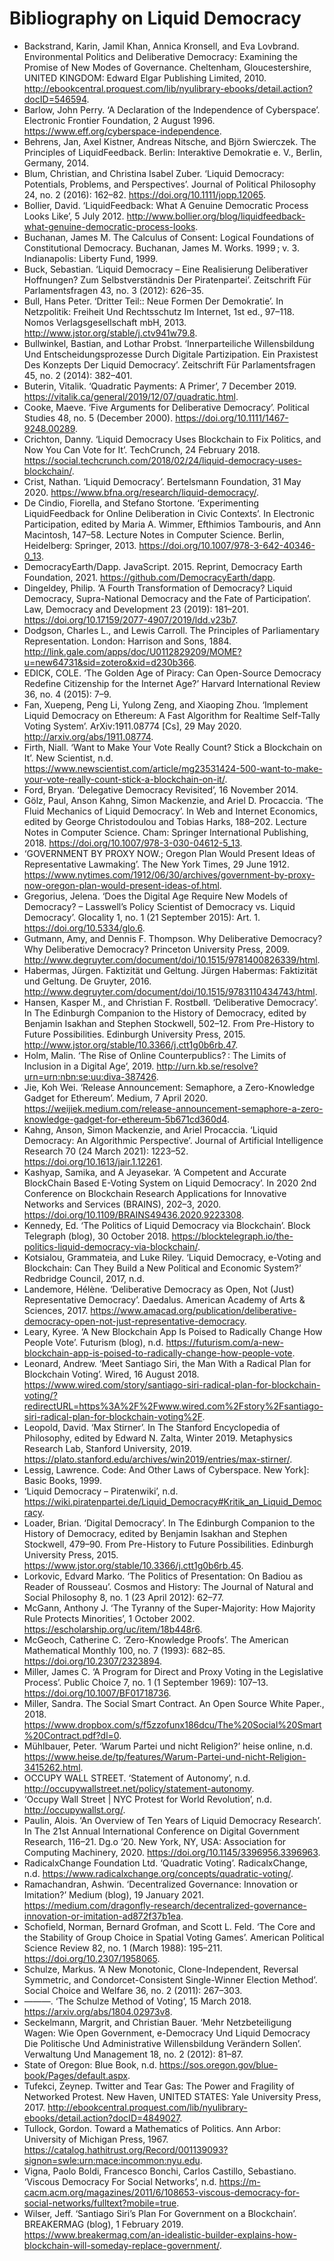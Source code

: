# Bibliography on Liquid Democracy

- Backstrand, Karin, Jamil Khan, Annica Kronsell, and Eva Lovbrand. Environmental Politics and Deliberative Democracy: Examining the Promise of New Modes of Governance. Cheltenham, Gloucestershire, UNITED KINGDOM: Edward Elgar Publishing Limited, 2010. http://ebookcentral.proquest.com/lib/nyulibrary-ebooks/detail.action?docID=546594.
- Barlow, John Perry. ‘A Declaration of the Independence of Cyberspace’. Electronic Frontier Foundation, 2 August 1996. https://www.eff.org/cyberspace-independence.
- Behrens, Jan, Axel Kistner, Andreas Nitsche, and Björn Swierczek. The Principles of LiquidFeedback. Berlin: Interaktive Demokratie e. V., Berlin, Germany, 2014.
- Blum, Christian, and Christina Isabel Zuber. ‘Liquid Democracy: Potentials, Problems, and Perspectives’. Journal of Political Philosophy 24, no. 2 (2016): 162–82. https://doi.org/10.1111/jopp.12065.
- Bollier, David. ‘LiquidFeedback: What A Genuine Democratic Process Looks Like’, 5 July 2012. http://www.bollier.org/blog/liquidfeedback-what-genuine-democratic-process-looks.
- Buchanan, James M. The Calculus of Consent: Logical Foundations of Constitutional Democracy. Buchanan, James M. Works. 1999 ; v. 3. Indianapolis: Liberty Fund, 1999.
- Buck, Sebastian. ‘Liquid Democracy – Eine Realisierung Deliberativer Hoffnungen? Zum Selbstverständnis Der Piratenpartei’. Zeitschrift Für Parlamentsfragen 43, no. 3 (2012): 626–35.
- Bull, Hans Peter. ‘Dritter Teil:: Neue Formen Der Demokratie’. In Netzpolitik: Freiheit Und Rechtsschutz Im Internet, 1st ed., 97–118. Nomos Verlagsgesellschaft mbH, 2013. http://www.jstor.org/stable/j.ctv941w79.8.
- Bullwinkel, Bastian, and Lothar Probst. ‘Innerparteiliche Willensbildung Und Entscheidungsprozesse Durch Digitale Partizipation. Ein Praxistest Des Konzepts Der Liquid Democracy’. Zeitschrift Für Parlamentsfragen 45, no. 2 (2014): 382–401.
- Buterin, Vitalik. ‘Quadratic Payments: A Primer’, 7 December 2019. https://vitalik.ca/general/2019/12/07/quadratic.html.
- Cooke, Maeve. ‘Five Arguments for Deliberative Democracy’. Political Studies 48, no. 5 (December 2000). https://doi.org/10.1111/1467-9248.00289.
- Crichton, Danny. ‘Liquid Democracy Uses Blockchain to Fix Politics, and Now You Can Vote for It’. TechCrunch, 24 February 2018. https://social.techcrunch.com/2018/02/24/liquid-democracy-uses-blockchain/.
- Crist, Nathan. ‘Liquid Democracy’. Bertelsmann Foundation, 31 May 2020. https://www.bfna.org/research/liquid-democracy/.
- De Cindio, Fiorella, and Stefano Stortone. ‘Experimenting LiquidFeedback for Online Deliberation in Civic Contexts’. In Electronic Participation, edited by Maria A. Wimmer, Efthimios Tambouris, and Ann Macintosh, 147–58. Lecture Notes in Computer Science. Berlin, Heidelberg: Springer, 2013. https://doi.org/10.1007/978-3-642-40346-0_13.
- DemocracyEarth/Dapp. JavaScript. 2015. Reprint, Democracy Earth Foundation, 2021. https://github.com/DemocracyEarth/dapp.
- Dingeldey, Philip. ‘A Fourth Transformation of Democracy? Liquid Democracy, Supra-National Democracy and the Fate of Participation’. Law, Democracy and Development 23 (2019): 181–201. https://doi.org/10.17159/2077-4907/2019/ldd.v23b7.
- Dodgson, Charles L., and Lewis Carroll. The Principles of Parliamentary Representation. London: Harrison and Sons, 1884. http://link.gale.com/apps/doc/U0112829209/MOME?u=new64731&sid=zotero&xid=d230b366.
- EDICK, COLE. ‘The Golden Age of Piracy: Can Open-Source Democracy Redefine Citizenship for the Internet Age?’ Harvard International Review 36, no. 4 (2015): 7–9.
- Fan, Xuepeng, Peng Li, Yulong Zeng, and Xiaoping Zhou. ‘Implement Liquid Democracy on Ethereum: A Fast Algorithm for Realtime Self-Tally Voting System’. ArXiv:1911.08774 [Cs], 29 May 2020. http://arxiv.org/abs/1911.08774.
- Firth, Niall. ‘Want to Make Your Vote Really Count? Stick a Blockchain on It’. New Scientist, n.d. https://www.newscientist.com/article/mg23531424-500-want-to-make-your-vote-really-count-stick-a-blockchain-on-it/.
- Ford, Bryan. ‘Delegative Democracy Revisited’, 16 November 2014.
- Gölz, Paul, Anson Kahng, Simon Mackenzie, and Ariel D. Procaccia. ‘The Fluid Mechanics of Liquid Democracy’. In Web and Internet Economics, edited by George Christodoulou and Tobias Harks, 188–202. Lecture Notes in Computer Science. Cham: Springer International Publishing, 2018. https://doi.org/10.1007/978-3-030-04612-5_13.
- ‘GOVERNMENT BY PROXY NOW.; Oregon Plan Would Present Ideas of Representative Lawmaking’. The New York Times, 29 June 1912. https://www.nytimes.com/1912/06/30/archives/government-by-proxy-now-oregon-plan-would-present-ideas-of.html.
- Gregorius, Jelena. ‘Does the Digital Age Require New Models of Democracy? – Lasswell’s Policy Scientist of Democracy vs. Liquid Democracy’. Glocality 1, no. 1 (21 September 2015): Art. 1. https://doi.org/10.5334/glo.6.
- Gutmann, Amy, and Dennis F. Thompson. Why Deliberative Democracy? Why Deliberative Democracy? Princeton University Press, 2009. http://www.degruyter.com/document/doi/10.1515/9781400826339/html.
- Habermas, Jürgen. Faktizität und Geltung. Jürgen Habermas: Faktizität und Geltung. De Gruyter, 2016. http://www.degruyter.com/document/doi/10.1515/9783110434743/html.
- Hansen, Kasper M., and Christian F. Rostbøll. ‘Deliberative Democracy’. In The Edinburgh Companion to the History of Democracy, edited by Benjamin Isakhan and Stephen Stockwell, 502–12. From Pre-History to Future Possibilities. Edinburgh University Press, 2015. http://www.jstor.org/stable/10.3366/j.ctt1g0b6rb.47.
- Holm, Malin. ‘The Rise of Online Counterpublics? : The Limits of Inclusion in a Digital Age’, 2019. http://urn.kb.se/resolve?urn=urn:nbn:se:uu:diva-387426.
- Jie, Koh Wei. ‘Release Announcement: Semaphore, a Zero-Knowledge Gadget for Ethereum’. Medium, 7 April 2020. https://weijiek.medium.com/release-announcement-semaphore-a-zero-knowledge-gadget-for-ethereum-5b671cd360d4.
- Kahng, Anson, Simon Mackenzie, and Ariel Procaccia. ‘Liquid Democracy: An Algorithmic Perspective’. Journal of Artificial Intelligence Research 70 (24 March 2021): 1223–52. https://doi.org/10.1613/jair.1.12261.
- Kashyap, Samika, and A Jeyasekar. ‘A Competent and Accurate BlockChain Based E-Voting System on Liquid Democracy’. In 2020 2nd Conference on Blockchain Research Applications for Innovative Networks and Services (BRAINS), 202–3, 2020. https://doi.org/10.1109/BRAINS49436.2020.9223308.
- Kennedy, Ed. ‘The Politics of Liquid Democracy via Blockchain’. Block Telegraph (blog), 30 October 2018. https://blocktelegraph.io/the-politics-liquid-democracy-via-blockchain/.
- Kotsialou, Grammateia, and Luke Riley. ‘Liquid Democracy, e-Voting and Blockchain: Can They Build a New Political and Economic System?’ Redbridge Council, 2017, n.d.
- Landemore, Hélène. ‘Deliberative Democracy as Open, Not (Just) Representative Democracy’. Daedalus. American Academy of Arts & Sciences, 2017. https://www.amacad.org/publication/deliberative-democracy-open-not-just-representative-democracy.
- Leary, Kyree. ‘A New Blockchain App Is Poised to Radically Change How People Vote’. Futurism (blog), n.d. https://futurism.com/a-new-blockchain-app-is-poised-to-radically-change-how-people-vote.
- Leonard, Andrew. ‘Meet Santiago Siri, the Man With a Radical Plan for Blockchain Voting’. Wired, 16 August 2018. https://www.wired.com/story/santiago-siri-radical-plan-for-blockchain-voting/?redirectURL=https%3A%2F%2Fwww.wired.com%2Fstory%2Fsantiago-siri-radical-plan-for-blockchain-voting%2F.
- Leopold, David. ‘Max Stirner’. In The Stanford Encyclopedia of Philosophy, edited by Edward N. Zalta, Winter 2019. Metaphysics Research Lab, Stanford University, 2019. https://plato.stanford.edu/archives/win2019/entries/max-stirner/.
- Lessig, Lawrence. Code: And Other Laws of Cyberspace. New York]: Basic Books, 1999.
- ‘Liquid Democracy – Piratenwiki’, n.d. https://wiki.piratenpartei.de/Liquid_Democracy#Kritik_an_Liquid_Democracy.
- Loader, Brian. ‘Digital Democracy’. In The Edinburgh Companion to the History of Democracy, edited by Benjamin Isakhan and Stephen Stockwell, 479–90. From Pre-History to Future Possibilities. Edinburgh University Press, 2015. https://www.jstor.org/stable/10.3366/j.ctt1g0b6rb.45.
- Lorkovic, Edvard Marko. ‘The Politics of Presentation: On Badiou as Reader of Rousseau’. Cosmos and History: The Journal of Natural and Social Philosophy 8, no. 1 (23 April 2012): 62–77.
- McGann, Anthony J. ‘The Tyranny of the Super-Majority: How Majority Rule Protects Minorities’, 1 October 2002. https://escholarship.org/uc/item/18b448r6.
- McGeoch, Catherine C. ‘Zero-Knowledge Proofs’. The American Mathematical Monthly 100, no. 7 (1993): 682–85. https://doi.org/10.2307/2323894.
- Miller, James C. ‘A Program for Direct and Proxy Voting in the Legislative Process’. Public Choice 7, no. 1 (1 September 1969): 107–13. https://doi.org/10.1007/BF01718736.
- Miller, Sandra. The Social Smart Contract. An Open Source White Paper., 2018. https://www.dropbox.com/s/f5zzofunx186dcu/The%20Social%20Smart%20Contract.pdf?dl=0.
- Mühlbauer, Peter. ‘Warum Partei und nicht Religion?’ heise online, n.d. https://www.heise.de/tp/features/Warum-Partei-und-nicht-Religion-3415262.html.
- OCCUPY WALL STREET. ‘Statement of Autonomy’, n.d. http://occupywallstreet.net/policy/statement-autonomy.
- ‘Occupy Wall Street | NYC Protest for World Revolution’, n.d. http://occupywallst.org/.
- Paulin, Alois. ‘An Overview of Ten Years of Liquid Democracy Research’. In The 21st Annual International Conference on Digital Government Research, 116–21. Dg.o ’20. New York, NY, USA: Association for Computing Machinery, 2020. https://doi.org/10.1145/3396956.3396963.
- RadicalxChange Foundation Ltd. ‘Quadratic Voting’. RadicalxChange, n.d. https://www.radicalxchange.org/concepts/quadratic-voting/.
- Ramachandran, Ashwin. ‘Decentralized Governance: Innovation or Imitation?’ Medium (blog), 19 January 2021. https://medium.com/dragonfly-research/decentralized-governance-innovation-or-imitation-ad872f37b1ea.
- Schofield, Norman, Bernard Grofman, and Scott L. Feld. ‘The Core and the Stability of Group Choice in Spatial Voting Games’. American Political Science Review 82, no. 1 (March 1988): 195–211. https://doi.org/10.2307/1958065.
- Schulze, Markus. ‘A New Monotonic, Clone-Independent, Reversal Symmetric, and Condorcet-Consistent Single-Winner Election Method’. Social Choice and Welfare 36, no. 2 (2011): 267–303.
- ———. ‘The Schulze Method of Voting’, 15 March 2018. https://arxiv.org/abs/1804.02973v8.
- Seckelmann, Margrit, and Christian Bauer. ‘Mehr Netzbeteiligung Wagen: Wie Open Government, e-Democracy Und Liquid Democracy Die Politische Und Administrative Willensbildung Verändern Sollen’. Verwaltung Und Management 18, no. 2 (2012): 81–87.
- State of Oregon: Blue Book, n.d. https://sos.oregon.gov/blue-book/Pages/default.aspx.
- Tufekci, Zeynep. Twitter and Tear Gas: The Power and Fragility of Networked Protest. New Haven, UNITED STATES: Yale University Press, 2017. http://ebookcentral.proquest.com/lib/nyulibrary-ebooks/detail.action?docID=4849027.
- Tullock, Gordon. Toward a Mathematics of Politics. Ann Arbor: University of Michigan Press, 1967. https://catalog.hathitrust.org/Record/001139093?signon=swle:urn:mace:incommon:nyu.edu.
- Vigna, Paolo Boldi, Francesco Bonchi, Carlos Castillo, Sebastiano. ‘Viscous Democracy For Social Networks’, n.d. https://m-cacm.acm.org/magazines/2011/6/108653-viscous-democracy-for-social-networks/fulltext?mobile=true.
- Wilser, Jeff. ‘Santiago Siri’s Plan For Government on a Blockchain’. BREAKERMAG (blog), 1 February 2019. https://www.breakermag.com/an-idealistic-builder-explains-how-blockchain-will-someday-replace-government/.

